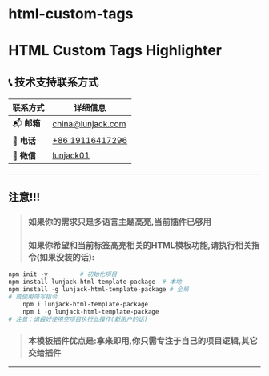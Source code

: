 # html-custom-tags

# HTML Custom Tags Highlighter

## 📞 技术支持联系方式

<div align="center" style="margin: 20px 0;">

| 联系方式   | 详细信息                                                         |
| ---------- | ---------------------------------------------------------------- |
| 📬 **邮箱** | [china@lunjack.com](mailto:china@lunjack.com)                    |
| 📱 **电话** | [+86 19116417296](tel:+8619116419296)                            |
| 💬 **微信** | [lunjack01](https://work.weixin.qq.com/kfid/kfc44c370d4ddbac6f0) |
</div>

---

## 注意!!!
>
>   ### 如果你的需求只是多语言主题高亮,当前插件已够用
>   ### 如果你希望和当前标签高亮相关的HTML模板功能,请执行相关指令(如果没装的话):
```PowerShell
npm init -y			# 初始化项目
npm install lunjack-html-template-package  # 本地
npm install -g lunjack-html-template-package # 全局
# 或使用简写指令
	npm i lunjack-html-template-package
	npm i -g lunjack-html-template-package
# 注意：请最好使用空项目执行此操作(新用户的话)
```
>   ### 本模板插件优点是:拿来即用,你只需专注于自己的项目逻辑,其它交给插件
---
